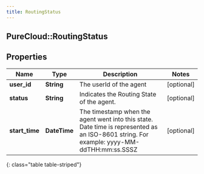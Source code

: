 ```yaml
---
title: RoutingStatus
---
```

## PureCloud::RoutingStatus

## Properties

|Name | Type | Description | Notes|
|------------ | ------------- | ------------- | -------------|
| **user_id** | **String** | The userId of the agent | [optional] |
| **status** | **String** | Indicates the Routing State of the agent. | [optional] |
| **start_time** | **DateTime** | The timestamp when the agent went into this state. Date time is represented as an ISO-8601 string. For example: yyyy-MM-ddTHH:mm:ss.SSSZ | [optional] |
{: class="table table-striped"}


